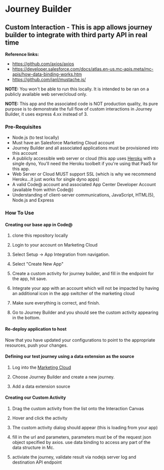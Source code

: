 # Journey Builder
## Custom Interaction - This is app allows journey builder to integrate with third party API in real time


**Reference links:**
* https://github.com/axios/axios
* https://developer.salesforce.com/docs/atlas.en-us.mc-apis.meta/mc-apis/how-data-binding-works.htm
* https://github.com/janl/mustache.js/

**NOTE:** You won't be able to run this locally. It is intended to be ran on a publicly available web server/cloud only.

**NOTE:** This app and the associated code is NOT production quality, its pure purpose is to demonstrate the full flow of custom interactions in Journey Builder, it uses express 4.xx instead of 3.

### Pre-Requisites

* Node.js (to test locally)
* Must have an Salesforce Marketing Cloud account
* Journey Builder and all associated applications  must be provisioned into this account
* A publicly accessible web server or cloud (this app uses [Heroku](https://heroku.com) with a single dyno, You'll need the Heroku toolbelt if you're using that PaaS for this app.
* Web Server or Cloud MUST support SSL (which is why we recommend Heroku...it just works for single dyno apps)
* A valid Code@ account and associated App Center Developer Account (available from within Code@)
* Understanding of client-server communications, JavaScript, HTML(5), Node.js and Express

### How To Use

#### Creating our base app in Code@

1. clone this repository locally

2. Login to your account on Marketing Cloud

3. Select Setup -> App Integration from navigation.

4. Select "Create New App"

5. Create a custom activity for journey builder, and fill in the endpoint for the app, hit save.

6. Integrate your app with an account which will not be impacted by having an additional icon in the app switcher of the marketing cloud

7. Make sure everything is correct, and finish.

8. Go to Journey Builder and you should see the custom activity appearing in the bottom.


#### Re-deploy application to host
Now that you have updated your configurations to point to the appropriate resources, push your changes.


#### Defining our test journey using a data extension as the source
1. Log into the [Marketing Cloud](https://mc.exacttarget.com/cloud)

2. Choose Journey Builder and create a new journey.

3. Add a data extension source 


#### Creating our Custom Activity
1. Drag the custom activity from the list onto the Interaction Canvas

2. Hover and click the activity

3. The custom activity dialog should appear (this is loading from your app)

4. fill in the url and parameters, parameters must be of the request json object specified by axios. use data binding to access any part of the data structure in Mc.

5. activiate the journey, validate result via nodejs server log and destination API endpoint
